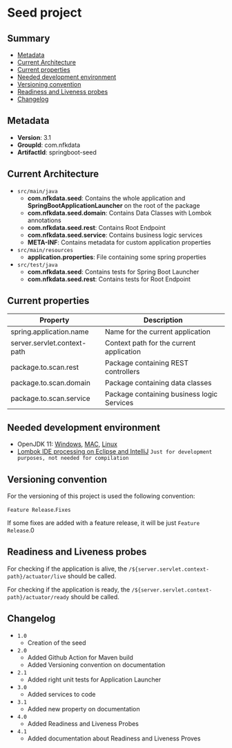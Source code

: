 # Seed project

## Summary

- [Metadata](#metadata)
- [Current Architecture](#current-architecture)
- [Current properties](#current-properties)
- [Needed development environment](#needed-development-environment)
- [Versioning convention](#versioning-convention)
- [Readiness and Liveness probes](#readiness-and-liveness-probes)
- [Changelog](#changelog)

## Metadata

- **Version**: 3.1
- **GroupId**: com.nfkdata
- **ArtifactId**: springboot-seed

## Current Architecture

- `src/main/java`
	- **com.nfkdata.seed**: Contains the whole application and **SpringBootApplicationLauncher** on the root of the package
	- **com.nfkdata.seed.domain**: Contains Data Classes with Lombok annotations
	- **com.nfkdata.seed.rest**: Contains Root Endpoint
	- **com.nfkdata.seed.service**: Contains business logic services
	- **META-INF**: Contains metadata for custom application properties
- `src/main/resources`
	- **application.properties**: File containing some spring properties
- `src/test/java`
	- **com.nfkdata.seed**: Contains tests for Spring Boot Launcher
	- **com.nfkdata.seed.rest**: Contains tests for Root Endpoint

## Current properties

| Property                     | Description                                 |
|------------------------------|---------------------------------------------|
| spring.application.name      | Name for the current application            |
| server.servlet.context-path  | Context path for the current application    |
| package.to.scan.rest         | Package containing REST controllers         |
| package.to.scan.domain       | Package containing data classes             |
| package.to.scan.service      | Package containing business logic Services  |

## Needed development environment

- OpenJDK 11: [Windows](https://download.java.net/java/GA/jdk11/9/GPL/openjdk-11.0.2_windows-x64_bin.zip), [MAC](https://download.java.net/java/GA/jdk11/9/GPL/openjdk-11.0.2_osx-x64_bin.tar.gz), [Linux](https://download.java.net/java/GA/jdk11/9/GPL/openjdk-11.0.2_linux-x64_bin.tar.gz)
- [Lombok IDE processing on Eclipse and IntelliJ](https://www.baeldung.com/lombok-ide) `Just for development purposes, not needed for compilation`

## Versioning convention

For the versioning of this project is used the following convention:

`Feature Release`.`Fixes`

If some fixes are added with a feature release, it will be just `Feature Release`.0

## Readiness and Liveness probes

For checking if the application is alive, the `/${server.servlet.context-path}/actuator/live` should be called.

For checking if the application is ready, the `/${server.servlet.context-path}/actuator/ready` should be called.

## Changelog

- `1.0`
	- Creation of the seed
- `2.0`
	- Added Github Action for Maven build
	- Added Versioning convention on documentation
- `2.1`
	- Added right unit tests for Application Launcher
- `3.0`
	- Added services to code
- `3.1`
	- Added new property on documentation
- `4.0`
	- Added Readiness and Liveness Probes
- `4.1`
	- Added documentation about Readiness and Liveness Proves 
